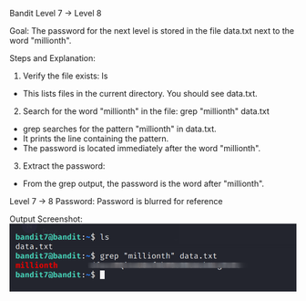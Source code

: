 Bandit Level 7 → Level 8

Goal:
The password for the next level is stored in the file data.txt next to the word "millionth".

Steps and Explanation:

1. Verify the file exists:
ls
- This lists files in the current directory. You should see data.txt.

2. Search for the word "millionth" in the file:
grep "millionth" data.txt
- grep searches for the pattern "millionth" in data.txt.
- It prints the line containing the pattern.
- The password is located immediately after the word "millionth".

3. Extract the password:
- From the grep output, the password is the word after "millionth".

Level 7 → 8 Password:
Password is blurred for reference

Output Screenshot:
![Output](screenshots/command.png)
